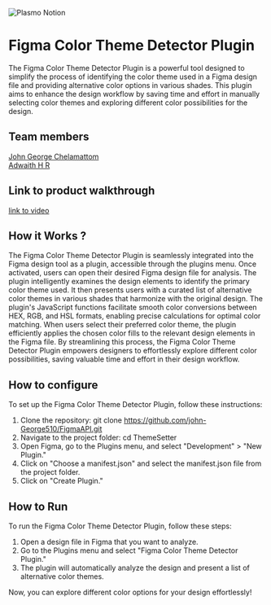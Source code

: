 ![Plasmo Notion](https://github.com/TH-Activities/saturday-hack-night-template/assets/64391274/85d3fbb8-aed6-4751-b051-4539df392f1a)


# Figma Color Theme Detector Plugin
The Figma Color Theme Detector Plugin is a powerful tool designed to simplify the process of identifying the color theme used in a Figma design file and providing alternative color options in various shades. This plugin aims to enhance the design workflow by saving time and effort in manually selecting color themes and exploring different color possibilities for the design.
## Team members
[John George Chelamattom](https://github.com/john-George510)  
[Adwaith H R](https://github.com/adwaithhr)
## Link to product walkthrough
[link to video]()
## How it Works ?
The Figma Color Theme Detector Plugin is seamlessly integrated into the Figma design tool as a plugin, accessible through the plugins menu. Once activated, users can open their desired Figma design file for analysis. The plugin intelligently examines the design elements to identify the primary color theme used. It then presents users with a curated list of alternative color themes in various shades that harmonize with the original design. The plugin's JavaScript functions facilitate smooth color conversions between HEX, RGB, and HSL formats, enabling precise calculations for optimal color matching. When users select their preferred color theme, the plugin efficiently applies the chosen color fills to the relevant design elements in the Figma file. By streamlining this process, the Figma Color Theme Detector Plugin empowers designers to effortlessly explore different color possibilities, saving valuable time and effort in their design workflow.
## How to configure
To set up the Figma Color Theme Detector Plugin, follow these instructions:

1. Clone the repository: git clone https://github.com/john-George510/FigmaAPI.git
2. Navigate to the project folder: cd ThemeSetter
3. Open Figma, go to the Plugins menu, and select "Development" > "New Plugin."
4. Click on "Choose a manifest.json" and select the manifest.json file from the project folder.
5. Click on "Create Plugin."
## How to Run
To run the Figma Color Theme Detector Plugin, follow these steps:

1. Open a design file in Figma that you want to analyze.
2. Go to the Plugins menu and select "Figma Color Theme Detector Plugin."
3. The plugin will automatically analyze the design and present a list of alternative color themes.


Now, you can explore different color options for your design effortlessly!
